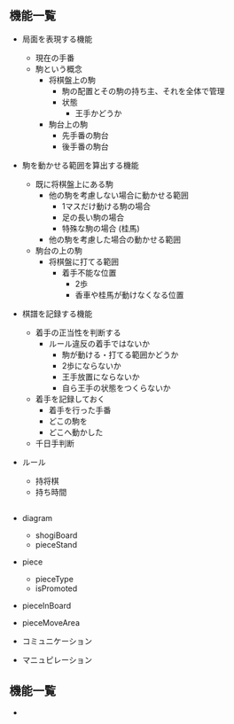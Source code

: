 ## 機能一覧

- 局面を表現する機能
  - 現在の手番
  - 駒という概念
    - 将棋盤上の駒
      - 駒の配置とその駒の持ち主、それを全体で管理
      - 状態
        - 王手かどうか
    - 駒台上の駒
      - 先手番の駒台
      - 後手番の駒台

- 駒を動かせる範囲を算出する機能
  - 既に将棋盤上にある駒
    - 他の駒を考慮しない場合に動かせる範囲
      - 1マスだけ動ける駒の場合
      - 足の長い駒の場合
      - 特殊な駒の場合 (桂馬)
    - 他の駒を考慮した場合の動かせる範囲
  - 駒台の上の駒
    - 将棋盤に打てる範囲
      - 着手不能な位置
        - 2歩
        - 香車や桂馬が動けなくなる位置

- 棋譜を記録する機能
  - 着手の正当性を判断する
    - ルール違反の着手ではないか
      - 駒が動ける・打てる範囲かどうか
      - 2歩にならないか
      - 王手放置にならないか
      - 自ら王手の状態をつくらないか
  - 着手を記録しておく
    - 着手を行った手番
    - どこの駒を
    - どこへ動かした
  - 千日手判断

- ルール
  - 持将棋
  - 持ち時間


## 

- diagram
  - shogiBoard
  - pieceStand

- piece
  - pieceType
  - isPromoted

- pieceInBoard

- pieceMoveArea

- コミュニケーション
- マニュピレーション

## 機能一覧

- 
